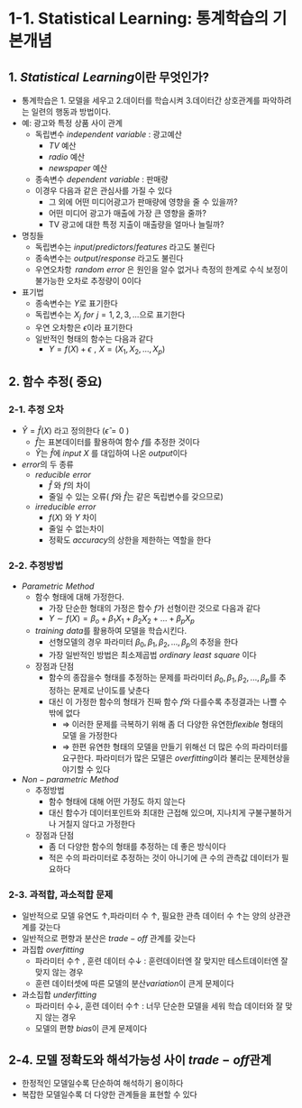 # 1-1. Statistical Learning: 통계학습의 기본개념

## 1. $Statistical\,\,Learning$이란 무엇인가?

- 통계학습은 1. 모델을 세우고 2.데이터를 학습시켜 3.데이터간 상호관계를 파악하려는 일련의 행동과 방법이다.
- 예: 광고와 특정 상품 사이 관계
    - 독립변수 $independent\,\,variable$ : 광고예산
        - $TV$ 예산
        - $radio$ 예산
        - $newspaper$ 예산
    - 종속변수 $dependent\,\,variable$ : 판매량
    - 이경우 다음과 같은 관심사를 가질 수 있다
        - 그 외에 어떤 미디어광고가 판매량에 영향을 줄 수 있을까?
        - 어떤 미디어 광고가 매출에 가장 큰 영향을 줄까?
        - TV 광고에 대한 특정 지출이 매출량을 얼마나 늘릴까?
- 명칭들
    - 독립변수는 $input/predictors/features$ 라고도 불린다
    - 종속변수는 $output/response$ 라고도 불린다
    - 우연오차항 $\,random\,\,error$ 은 원인을 알수 없거나 측정의 한계로 수식 보정이 불가능한 오차로 추정량이 0이다
- 표기법
    - 종속변수는 $Y$로 표기한다
    - 독립변수는 $X_j \,\,for\,\,j=1,2,3,...$으로 표기한다
    - 우연 오차항은 $\epsilon$이라 표기한다
    - 일반적인 형태의 함수는 다음과 같다
        - $Y=f(X)+\epsilon\,\,,\,\,X=(X_1,X_2,...,X_p)$

## **2.  함수 추정( 중요)**

### 2-1. 추정 오차

- $\hat{Y}=\hat{f}(X)$ 라고 정의한다 ($\hat{\epsilon}=0$ )
    - $\hat{f}$는 표본데이터를 활용하여 함수 $f$를 추정한 것이다
    - $\hat{Y}$는 $\hat{f}$에 $input$ $X$ 를 대입하여 나온 $output$이다
- $error$의 두 종류
    - $reducible\,\, error$
        - $\hat{f}$ 와 $f$의 차이
        - 줄일 수 있는 오류( $f$와 $\hat{f}$는 같은 독립변수를 갖으므로)
    - $irreducible\,\,error$
        - $f(X)$ 와 $Y$ 차이
        - 줄일 수 없는차이
        - 정확도 $accuracy$의 상한을 제한하는 역할을 한다

### 2-2. 추정방법

- $Parametric\,\,Method$
    - 함수 형태에 대해 가정한다.
        - 가장 단순한 형태의 가정은 함수 $f$가 선형이란 것으로 다음과 같다
        - $Y\sim f(X)=\beta_o+\beta_1X_1+\beta_2X_2+...+\beta_pX_p$
    - $training\,\,data$를 활용하여 모델을 학습시킨다.
        - 선형모델의 경우 파라미터 $\beta_0,\beta_1,\beta_2,...,\beta_p$의 추정을 한다
        - 가장 일반적인 방법은 최소제곱법 $ordinary\,\,least\,\,square$ 이다
    - 장점과 단점
        - 함수의 종잡을수 형태를 추정하는 문제를 파라미터 $\beta_0,\beta_1,\beta_2,...,\beta_p$를 추정하는 문제로 난이도를 낮춘다
        - 대신 이 가정한 함수의 형태가 진짜 함수 $f$와 다를수록 추정결과는 나쁠 수 밖에 없다
            - ⇒ 이러한 문제를 극복하기 위해 좀 더 다양한 유연한$flexible$ 형태의 모델  을 가정한다
            - ⇒ 한편 유연한 형태의 모델을 만들기 위해선 더 많은 수의 파라미터를 요구한다. 파라미터가 많은 모델은 $overfitting$이라 불리는 문제현상을 야기할 수 있다
- $Non-parametric\,\,Method$
    - 추정방법
        - 함수 형태에 대해 어떤 가정도 하지 않는다
        - 대신 함수가 데이터포인트와 최대한 근접해 있으며, 지나치게 구불구불하거나 거칠지 않다고 가정한다
    - 장점과 단점
        - 좀 더 다양한 함수의 형태를 추정하는 데 좋은 방식이다
        - 적은 수의 파라미터로 추정하는 것이 아니기에 큰 수의 관측값 데이터가 필요하다

### 2-3. 과적합, 과소적합 문제

- 일반적으로 모델 유연도 $\uparrow$,파라미터 수 $\uparrow$, 필요한 관측 데이터 수 $\uparrow$는 양의 상관관계를 갖는다
- 일반적으로 편향과 분산은 $trade-off$ 관계를 갖는다
- 과집합 $overfitting$
    - 파라미터 수$\uparrow$ , 훈련 데이터 수$\downarrow$ : 훈련데이터엔 잘 맞지만 테스트데이터엔 잘 맞지 않는 경우
    - 훈련 데이터셋에 따른 모델의 분산$variation$이 큰게 문제이다
- 과소집합 $underfitting$
    - 파라미터 수$\downarrow$, 훈련 데이터 수$\uparrow$ : 너무 단순한 모델을 세워 학습 데이터와 잘 맞지 않는 경우
    - 모델의 편향 $bias$이 큰게 문제이다


## 2-4. 모델 정확도와 해석가능성 사이 $trade-off$관계

- 한정적인 모델일수록 단순하여 해석하기 용이하다
- 복잡한 모델일수록 더 다양한 관계들을 표현할 수 있다